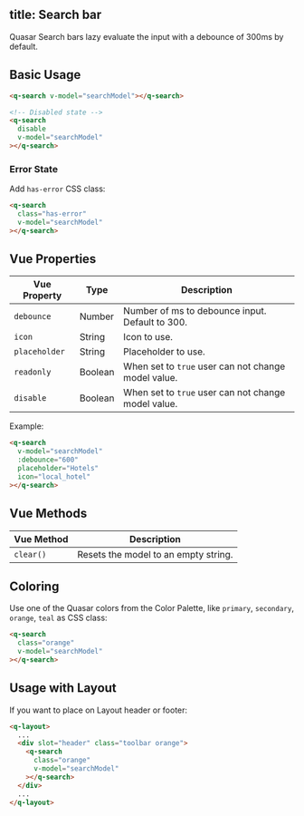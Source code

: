 title: Search bar
---

<input type="hidden" data-fullpage-demo="form/search">

Quasar Search bars lazy evaluate the input with a debounce of 300ms by default.

## Basic Usage

``` html
<q-search v-model="searchModel"></q-search>

<!-- Disabled state -->
<q-search
  disable
  v-model="searchModel"
></q-search>
```

### Error State
Add `has-error` CSS class:
``` html
<q-search
  class="has-error"
  v-model="searchModel"
></q-search>
```

## Vue Properties

| Vue Property | Type | Description |
| --- | --- | --- |
| `debounce` | Number | Number of ms to debounce input. Default to 300. |
| `icon` | String | Icon to use. |
| `placeholder` | String | Placeholder to use. |
| `readonly` | Boolean | When set to `true` user can not change model value. |
| `disable` | Boolean | When set to `true` user can not change model value. |

Example:
``` html
<q-search
  v-model="searchModel"
  :debounce="600"
  placeholder="Hotels"
  icon="local_hotel"
></q-search>
```

## Vue Methods
| Vue Method | Description |
| --- | --- |
| `clear()` | Resets the model to an empty string. |

## Coloring
Use one of the Quasar colors from the Color Palette, like `primary`, `secondary`, `orange`, `teal` as CSS class:

``` html
<q-search
  class="orange"
  v-model="searchModel"
></q-search>
```

## Usage with Layout
If you want to place on Layout header or footer:
``` html
<q-layout>
  ...
  <div slot="header" class="toolbar orange">
    <q-search
      class="orange"
      v-model="searchModel"
    ></q-search>
  </div>
  ...
</q-layout>
```
